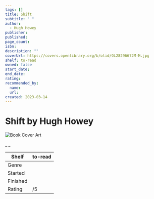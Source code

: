 ```yaml
---
tags: []
title: Shift
subtitle: " "
author:
  - Hugh Howey
publisher:
published:
page_count:
isbn:
description: ""
coverUrl: https://covers.openlibrary.org/b/olid/OL28296672M-M.jpg
shelf: to-read
owned: false
start_date:
end_date:
rating:
recommended_by:
  name:
  url:
created: 2023-03-14
---
```


# Shift by Hugh Howey

![Book Cover Art](https://covers.openlibrary.org/b/olid/OL28296672M-M.jpg)

_ _

| Shelf | to-read |
| --- | --- |
| Genre |  |
| Started |  |
| Finished |  |
| Rating | /5 |

